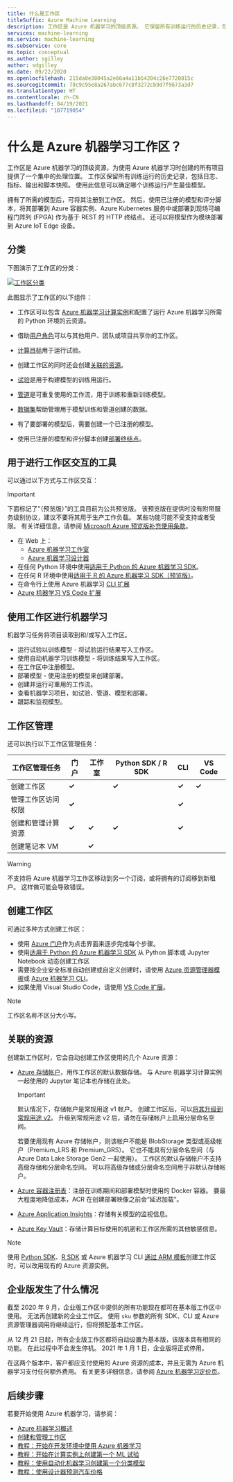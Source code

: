 ```yaml
---
title: 什么是工作区
titleSuffix: Azure Machine Learning
description: 工作区是 Azure 机器学习的顶级资源。 它保留所有训练运行的历史记录，包括日志、指标、输出和脚本快照。
services: machine-learning
ms.service: machine-learning
ms.subservice: core
ms.topic: conceptual
ms.author: sgilley
author: sdgilley
ms.date: 09/22/2020
ms.openlocfilehash: 215da0e38045a2e66a4a11b54204c26e7720815c
ms.sourcegitcommit: 79c9c95e8a267abc677c8f3272cb9d7f9673a3d7
ms.translationtype: HT
ms.contentlocale: zh-CN
ms.lasthandoff: 04/19/2021
ms.locfileid: "107719054"
---
```

# <a name="what-is-an-azure-machine-learning-workspace"></a>什么是 Azure 机器学习工作区？

工作区是 Azure 机器学习的顶级资源，为使用 Azure 机器学习时创建的所有项目提供了一个集中的处理位置。  工作区保留所有训练运行的历史记录，包括日志、指标、输出和脚本快照。 使用此信息可以确定哪个训练运行产生最佳模型。  

拥有了所需的模型后，可将其注册到工作区。 然后，使用已注册的模型和评分脚本，将其部署到 Azure 容器实例、Azure Kubernetes 服务中或部署到现场可编程门阵列 (FPGA) 作为基于 REST 的 HTTP 终结点。 还可以将模型作为模块部署到 Azure IoT Edge 设备。

## <a name="taxonomy"></a>分类 

下图演示了工作区的分类：

[![工作区分类](./media/concept-workspace/azure-machine-learning-taxonomy.png)](./media/concept-workspace/azure-machine-learning-taxonomy.png#lightbox)

此图显示了工作区的以下组件：

+ 工作区可以包含 [Azure 机器学习计算实例](concept-compute-instance.md)和配置了运行 Azure 机器学习所需的 Python 环境的云资源。

+ 借助[用户角色](how-to-assign-roles.md)可以与其他用户、团队或项目共享你的工作区。
+ [计算目标](concept-azure-machine-learning-architecture.md#compute-targets)用于运行试验。
+ 创建工作区的同时还会创建[关联的资源](#resources)。
+ [试验](concept-azure-machine-learning-architecture.md#experiments)是用于构建模型的训练用运行。  
+ [管道](concept-azure-machine-learning-architecture.md#ml-pipelines)是可重复使用的工作流，用于训练和重新训练模型。
+ [数据集](concept-azure-machine-learning-architecture.md#datasets-and-datastores)帮助管理用于模型训练和管道创建的数据。
+ 有了要部署的模型后，需要创建一个已注册的模型。
+ 使用已注册的模型和评分脚本创建[部署终结点](concept-azure-machine-learning-architecture.md#endpoints)。

## <a name="tools-for-workspace-interaction"></a>用于进行工作区交互的工具

可以通过以下方式与工作区交互：

> [!IMPORTANT]
> 下面标记了“（预览版）”的工具目前为公共预览版。
> 该预览版在提供时没有附带服务级别协议，建议不要将其用于生产工作负载。 某些功能可能不受支持或者受限。 有关详细信息，请参阅 [Microsoft Azure 预览版补充使用条款](https://azure.microsoft.com/support/legal/preview-supplemental-terms/)。

+ 在 Web 上：
    + [Azure 机器学习工作室](https://ml.azure.com) 
    + [Azure 机器学习设计器](concept-designer.md) 
+ 在任何 Python 环境中使用[适用于 Python 的 Azure 机器学习 SDK](/python/api/overview/azure/ml/intro)。
+ 在任何 R 环境中使用[适用于 R 的 Azure 机器学习 SDK（预览版）](https://azure.github.io/azureml-sdk-for-r/reference/index.html)。
+ 在命令行上使用 Azure 机器学习 [CLI 扩展](./reference-azure-machine-learning-cli.md)
+ [Azure 机器学习 VS Code 扩展](how-to-manage-resources-vscode.md#workspaces)


## <a name="machine-learning-with-a-workspace"></a>使用工作区进行机器学习

机器学习任务将项目读取到和/或写入工作区。

+ 运行试验以训练模型 - 将试验运行结果写入工作区。
+ 使用自动机器学习训练模型 - 将训练结果写入工作区。
+ 在工作区中注册模型。
+ 部署模型 - 使用注册的模型来创建部署。
+ 创建并运行可重用的工作流。
+ 查看机器学习项目，如试验、管道、模型和部署。
+ 跟踪和监视模型。

## <a name="workspace-management"></a>工作区管理

还可以执行以下工作区管理任务：

| 工作区管理任务   | 门户              | 工作室 | Python SDK / R SDK       | CLI        | VS Code
|---------------------------|---------|---------|------------|------------|------------|
| 创建工作区        | **&check;**     | | **&check;** | **&check;** | **&check;** |
| 管理工作区访问权限    | **&check;**   || |  **&check;**    ||
| 创建和管理计算资源    | **&check;**   | **&check;** | **&check;** |  **&check;**   ||
| 创建笔记本 VM |   | **&check;** | |     ||

> [!WARNING]
> 不支持将 Azure 机器学习工作区移动到另一个订阅，或将拥有的订阅移到新租户。 这样做可能会导致错误。

## <a name="create-a-workspace"></a><a name='create-workspace'></a> 创建工作区

可通过多种方式创建工作区：  

* 使用 [Azure 门户](how-to-manage-workspace.md?tabs=azure-portal#create-a-workspace)作为点击界面来逐步完成每个步骤。
* 使用[适用于 Python 的 Azure 机器学习 SDK](how-to-manage-workspace.md?tabs=python#create-a-workspace) 从 Python 脚本或 Jupyter Notebook 动态创建工作区
* 需要按企业安全标准自动创建或自定义创建时，请使用 [Azure 资源管理器模板](how-to-create-workspace-template.md)或 [Azure 机器学习 CLI](reference-azure-machine-learning-cli.md)。
* 如果使用 Visual Studio Code，请使用 [VS Code 扩展](how-to-manage-resources-vscode.md#create-a-workspace)。

> [!NOTE]
> 工作区名称不区分大小写。

## <a name="associated-resources"></a><a name="resources"></a> 关联的资源

创建新工作区时，它会自动创建工作区使用的几个 Azure 资源：

+ [Azure 存储帐户](https://azure.microsoft.com/services/storage/)，用作工作区的默认数据存储。  与 Azure 机器学习计算实例一起使用的 Jupyter 笔记本也存储在此处。 
  
  > [!IMPORTANT]
  > 默认情况下，存储帐户是常规用途 v1 帐户。 创建工作区后，可以[将其升级到常规用途 v2](../storage/common/storage-account-upgrade.md)。 升级到常规用途 v2 后，请勿在存储帐户上启用分层命名空间。

  若要使用现有 Azure 存储帐户，则该帐户不能是 BlobStorage 类型或高级帐户（Premium_LRS 和 Premium_GRS）。 它也不能具有分层命名空间（与 Azure Data Lake Storage Gen2 一起使用）。 工作区的默认存储帐户不支持高级存储和分层命名空间。 可以将高级存储或分层命名空间用于非默认存储帐户。
  
+ [Azure 容器注册表](https://azure.microsoft.com/services/container-registry/)：注册在训练期间和部署模型时使用的 Docker 容器。 要最大程度地降低成本，ACR 在创建部署映像之前会“延迟加载”。

+ [Azure Application Insights](https://azure.microsoft.com/services/application-insights/)：存储有关模型的监视信息。

+ [Azure Key Vault](https://azure.microsoft.com/services/key-vault/)：存储计算目标使用的机密和工作区所需的其他敏感信息。

> [!NOTE]
> 使用 [Python SDK](how-to-manage-workspace.md?tabs=python#create-a-workspace)、[R SDK](https://azure.github.io/azureml-sdk-for-r/reference/create_workspace.html) 或 Azure 机器学习 CLI [通过 ARM 模板](how-to-create-workspace-template.md)创建工作区时，可以改用现有的 Azure 资源实例。

<a name="wheres-enterprise"></a>

## <a name="what-happened-to-enterprise-edition"></a>企业版发生了什么情况

截至 2020 年 9 月，企业版工作区中提供的所有功能现在都可在基本版工作区中使用。 无法再创建新的企业工作区。  使用 `sku` 参数的所有 SDK、CLI 或 Azure 资源管理器调用将继续运行，但将预配基本工作区。

从 12 月 21 日起，所有企业版工作区都将自动设置为基本版，该版本具有相同的功能。 在此过程中不会发生停机。 2021 年 1 月 1 日，企业版将正式停用。 

在这两个版本中，客户都应支付使用的 Azure 资源的成本，并且无需为 Azure 机器学习支付任何额外费用。 有关更多详细信息，请参阅 [Azure 机器学习定价页](https://azure.microsoft.com/pricing/details/machine-learning/)。

## <a name="next-steps"></a>后续步骤

若要开始使用 Azure 机器学习，请参阅：

+ [Azure 机器学习概述](overview-what-is-azure-ml.md)
+ [创建和管理工作区](how-to-manage-workspace.md)
+ [教程：开始在开发环境中使用 Azure 机器学习](tutorial-1st-experiment-sdk-setup-local.md)
+ [教程：开始在计算实例上创建第一个 ML 试验](tutorial-1st-experiment-sdk-setup.md)
+ [教程：使用自动化机器学习创建第一个分类模型](tutorial-first-experiment-automated-ml.md) 
+ [教程：使用设计器预测汽车价格](tutorial-designer-automobile-price-train-score.md)

